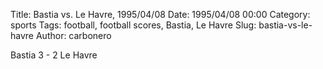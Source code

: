Title: Bastia vs. Le Havre, 1995/04/08
Date: 1995/04/08 00:00
Category: sports
Tags: football, football scores, Bastia, Le Havre
Slug: bastia-vs-le-havre
Author: carbonero


Bastia 3 - 2 Le Havre
